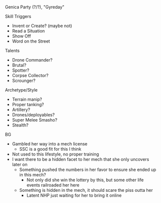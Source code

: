 Genica Party (?/?), "Gyreday"

Skill Triggers
- Invent or Create? (maybe not)
- Read a Situation
- Show Off
- Word on the Street

Talents
- Drone Commander?
- Brutal?
- Spotter?
- Corpse Collector?
- Scrounger?

Archetype/Style
- Terrain manip?
- Proper tanking?
- Artillery?
- Drones/deployables?
- Super Melee Smasho?
- Stealth?

BG
- Gambled her way into a mech license
    - SSC is a good fit for this I think
- Not used to this lifestyle, no proper training
- I want there to be a hidden facet to her mech that she only uncovers later on
    - Something pushed the numbers in her favor to ensure she ended up in this mech?
        - Not only did she win the lottery by this, but some other life events railroaded her here
    - Something is hidden in the mech, it should scare the piss outta her
        - Latent NHP just waiting for her to bring it online